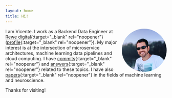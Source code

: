 ```yaml
---
layout: home
title: Hi!
---
```


<img align="right" src="foto.jpg" width="140" style="border-radius:50%;margin-left:10px">

I am Vicente. I work as a Backend Data Engineer at
[Rewe digital](https://www.rewe-digital.com/){:target="\_blank" rel="noopener"}
([profile](https://www.linkedin.com/in/vreyespue/){:target="\_blank" rel="noopener"}).
My&nbsp;major interest is at the intersection of microservice architectures, 
machine learning data pipelines and cloud computing.
I&nbsp;have
[commits](https://github.com/vreyespue){:target="\_blank" rel="noopener"} and
[answers](https://stackoverflow.com/users/6261650){:target="\_blank" rel="noopener"}
related to these topics. I have also
[papers](https://scholar.google.de/citations?user=XnVpRFkAAAAJ){:target="\_blank" rel="noopener"}
in the fields of machine learning and neuroscience.

Thanks for visiting!
